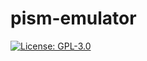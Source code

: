 # pism-emulator

[![License: GPL-3.0](https://img.shields.io:/github/license/pism/pism-emulator)](https://opensource.org/licenses/GPL-3.0)

